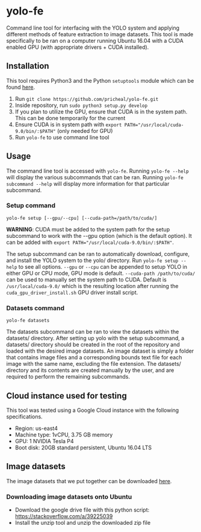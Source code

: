 # yolo-fe
Command line tool for interfacing with the YOLO system and applying different methods of feature extraction to image datasets. This tool is made specifically to be ran on a computer running Ubuntu 16.04 with a CUDA enabled GPU (with appropriate drivers + CUDA installed).

## Installation
This tool requires Python3 and the Python `setuptools` module which can be found [here](https://pypi.org/project/setuptools/).
1. Run `git clone https://github.com/pricheal/yolo-fe.git`
2. Inside repository, run `sudo python3 setup.py develop`
3. If you plan to utilize the GPU, ensure that CUDA is in the system path. This can be done temporarily for the current
3. Ensure CUDA is in system path with `export PATH="/usr/local/cuda-9.0/bin/:$PATH"` (only needed for GPU)
4. Run `yolo-fe` to use command line tool

## Usage
The command line tool is accessed with `yolo-fe`. Running `yolo-fe --help` will display the various subcommands that can be ran. Running `yolo-fe subcommand --help` will display more information for that particular subcommand.

### Setup command
```
yolo-fe setup [--gpu/--cpu] [--cuda-path=/path/to/cuda/]
```
**WARNING**: CUDA must be added to the system path for the setup subcommand to work with the --gpu option (which is the default option). It can be added with `export PATH="/usr/local/cuda-9.0/bin/:$PATH"`.

The setup subcommand can be ran to automatically download, configure, and install the YOLO system to the yolo/ directory. Run `yolo-fe setup --help` to see all options. `--gpu` or `--cpu` can be appended to setup YOLO in either GPU or CPU mode, GPU mode is default. `--cuda-path /path/to/cuda/` can be used to manually set the system path to CUDA. Default is `/usr/local/cuda-9.0/` which is the resulting location after running the `cuda_gpu_driver_install.sh` GPU driver install script.

### Datasets command
```
yolo-fe datasets
```

The datasets subcommand can be ran to view the datasets within the datasets/ directory. After setting up yolo with the setup subcommand, a datasets/ directory should be created in the root of the repository and loaded with the desired image datasets. An image dataset is simply a folder that contains image files and a corresponding bounds text file for each image with the same name, excluding the file extension. The datasets/ directory and its contents are created manually by the user, and are required to perform the remaining subcommands.

## Cloud instance used for testing

This tool was tested using a Google Cloud instance with the following specifications.
* Region: us-east4
* Machine type: 1vCPU, 3.75 GB memory
* GPU: 1 NVIDIA Tesla P4
* Boot disk: 20GB standard persistent, Ubuntu 16.04 LTS

## Image datasets

The image datasets that we put together can be downloaded [here](https://drive.google.com/open?id=1DnF2nfDQck5OMdCl7pULXLrqlRQqroUJ).

### Downloading image datasets onto Ubuntu
* Download the google drive file with this python script: https://stackoverflow.com/a/39225039
* Install the unzip tool and unzip the downloaded zip file
